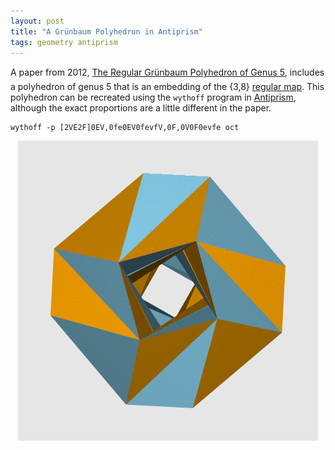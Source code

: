 ```yaml
---
layout: post
title: "A Grünbaum Polyhedron in Antiprism"
tags: geometry antiprism
---
```

A paper from 2012, [The Regular Grünbaum Polyhedron of Genus 5](https://arxiv.org/abs/1212.6588), includes a polyhedron of genus 5 that is an embedding of the {3,8} [regular map](https://en.wikipedia.org/wiki/Regular_map_(graph_theory)). This polyhedron can be recreated using the `wythoff` program in [Antiprism](http://www.antiprism.com/), although the exact proportions are a little different in the paper.

    wythoff -p [2VE2F]0EV,0fe0EV0fevfV,0F,0V0F0evfe oct

<p align="center">
<img alt="The Grünbaum polyhedron of genus 5" src="/assets/images/grunbaum5.gif" />
</p>
